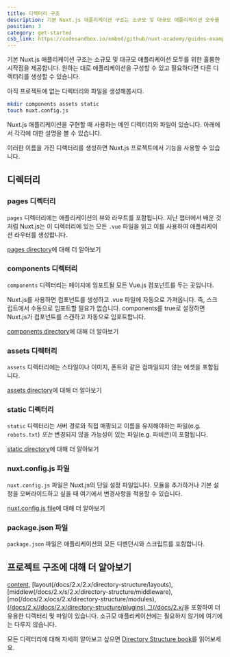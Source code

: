```yaml
---
title: 디렉터리 구조
description: 기본 Nuxt.js 애플리케이션 구조는 소규모 및 대규모 애플리케이션 모두를 위한 훌륭한 시작점을 제공합니다. 원하는 대로 애플리케이션을 구성할 수 있고 필요하다면 다른 디렉터리를 생성할 수 있습니다.
position: 3
category: get-started
csb_link: https://codesandbox.io/embed/github/nuxt-academy/guides-examples/tree/master/01_get_started/03_directory_structure?fontsize=14&hidenavigation=1&theme=dark
---
```


기본 Nuxt.js 애플리케이션 구조는 소규모 및 대규모 애플리케이션 모두를 위한 훌륭한 시작점을 제공합니다. 원하는 대로 애플리케이션을 구성할 수 있고 필요하다면 다른 디렉터리를 생성할 수 있습니다.

아직 프로젝트에 없는 디렉터리와 파일을 생성해봅시다.

```bash
mkdir components assets static
touch nuxt.config.js
```

Nuxt.js 애플리케이션을 구현할 때 사용하는 메인 디렉터리와 파일이 있습니다. 아래에서 각각에 대한 설명을 볼 수 있습니다.

<base-alert type="info">

이러한 이름을 가진 디렉터리를 생성하면 Nuxt.js 프로젝트에서 기능을 사용할 수 있습니다.

</base-alert>

## 디렉터리

### pages 디렉터리

`pages` 디렉터리에는 애플리케이션의 뷰와 라우트를 포함됩니다. 지난 챕터에서 배운 것처럼 Nuxt.js는 이 디렉터리에 있는 모든 `.vue` 파일을 읽고 이를 사용하여 애플리케이션 라우터를 생성합니다.

<base-alert type="next">

[pages directory](/docs/2.x/directory-structure/pages)에 대해 더 알아보기

</base-alert>

### components 디렉터리

`components` 디렉터리는 페이지에 임포트될 모든 Vue.js 컴포넌트를 두는 곳입니다.

Nuxt.js를 사용하면 컴포넌트를 생성하고 .vue 파일에 자동으로 가져옵니다. 즉, 스크립트에서 수동으로 임포트할 필요가 없습니다. components를 true로 설정하면 Nuxt.js가 컴포넌트를 스캔하고 자동으로 임포트합니다.

<base-alert type="next">

[components directory](/docs/2.x/directory-structure/components)에 대해 더 알아보기

</base-alert>

### assets 디렉터리

`assets` 디렉터리에는 스타일이나 이미지, 폰트와 같은 컴파일되지 않는 에셋을 포함됩니다.

<base-alert type="next">

[assets directory](/docs/2.x/directory-structure/assets)에 대해 더 알아보기

</base-alert>

### static 디렉터리

`static` 디렉터리는 서버 경로와 직접 매핑되고 이름을 유지해야하는 파일(e.g. `robots.txt`) _또는_ 변경되지 않을 가능성이 있는 파일(e.g. 파비콘)이 포함됩니다.

<base-alert type="next">

[static directory](/docs/2.x/directory-structure/static)에 대해 더 알아보기

</base-alert>

### nuxt.config.js 파일

`nuxt.config.js` 파일은 Nuxt.js의 단일 설정 파일입니다. 모듈을 추가하거나 기본 설정을 오버라이드하고 싶을 때 여기에서 변경사항을 적용할 수 있습니다.

<base-alert type="next">

[nuxt.config.js file](/docs/2.x/directory-structure/nuxt-config)에 대해 더 알아보기

</base-alert>

### package.json 파일

`package.json` 파일은 애플리케이션의 모든 디펜던시와 스크립트를 포함합니다.

<app-modal>
  <code-sandbox  :src="csb_link"></code-sandbox>
</app-modal>

## 프로젝트 구조에 대해 더 알아보기

[content](/docs/2.x/directory-structure/content), [layout(/docs/2.x/2.x/directory-structure/layouts), [middlew(/docs/2.x/s/2.x/directory-structure/middleware), [mo(/docs/2.x/ocs/2.x/directory-structure/modules), [(/docs/2.x//docs/2.x/directory-structure/plugins) 그(/docs/2.x/](/docs/2.x/directory-structure/store)을 포함하여 더 유용한 디렉터리 및 파일이 있습니다. 소규모 애플리케이션에는 필요하지 않기에 여기에는 다루지 않습니다.

<base-alert type="next">

모든 디렉터리에 대해 자세히 알아보고 싶으면 [Directory Structure book](/docs/2.x/directory-structure/nuxt)를 읽어보세요.

</base-alert>
